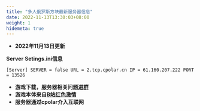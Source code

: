 ```yaml
---
title: "多人俄罗斯方块最新服务器信息"
date: 2022-11-13T13:30:03+08:00
weight: 1
hidemeta: true
---
```


 - **2022年11月13日更新**

**Server** **Setings.ini信息**

`[Server]
SERVER = false
URL = 2.tcp.cpolar.cn
IP = 61.160.207.222
PORT = 13526`

 - **游戏下载，服务器相关问题[进群][1]**
 - **游戏本体来自[B站红色激情][2]**
 - **服务器通过cpolar介入互联网**

  [1]: https://jq.qq.com/?_wv=1027&k=bHaaMtiX
  [2]: https://space.bilibili.com/25422790